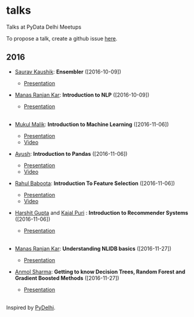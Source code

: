 # talks
Talks at PyData Delhi Meetups

To propose a talk, create a github issue [here](https://github.com/pydatadelhi/talks/issues).
## 2016

* [Saurav Kaushik](https://github.com/sauravkaushik8): **Ensembler** ([2016-10-09])
    * [Presentation](https://drive.google.com/file/d/0ByPBn4rtMQ5HT2toMXdXd1lyLWs/view)

* [Manas Ranjan Kar](https://github.com/manasRK): **Introduction to NLP** ([2016-10-09])
    * [Presentation](https://docs.google.com/presentation/d/11cqRZDD_jSrduiVI9-Z452JKuM6Q-_gw3xwIfMEnrXM/edit#slide=id.p)
    
    <br>
* [Mukul Malik](https://github.com/mukulmalik18): **Introduction to Machine Learning** ([2016-11-06])
    * [Presentation](https://docs.google.com/presentation/d/1zbAjPKd-YYCbis_E8BsTLAXTrHbMPHJnP85w3kRiqLg/edit?usp=sharing)
    * [Video](https://youtu.be/1p0hS43xI-M)

* [Ayush](https://github.com/ayush1997): **Introduction to Pandas** ([2016-11-06])
    * [Presentation](http://slides.com/ayush1997/deck-1/)
    * [Video](https://youtu.be/q2oKrnJst-A)
    
* [Rahul Baboota](https://github.com/RahulBaboota): **Introduction To Feature Selection** ([2016-11-06])
    * [Presentation](http://slides.com/rahulbaboota/introfs)
    * [Video](https://youtu.be/xSlYlBzwfQE)
    
* [Harshit Gupta](https://github.com/Harshitgupta15) and [Kajal Puri](https://github.com/kajalthecoder) : **Introduction to Recommender Systems** ([2016-11-06])
    * [Presentation](https://docs.google.com/presentation/d/1WRqPAKKZLuebFytXxQvYfWNzxQVNn6MhZGTavGIt9Yc/edit?usp=sharing)

   <br>
* [Manas Ranjan Kar](https://github.com/manasRK): **Understanding NLIDB basics** ([2016-11-27])
    * [Presentation](https://docs.google.com/presentation/d/1DZHKUthkjRAVEw6Z3UmwDGk4Qy_cup1b0MtEIwunbc8/edit)

* [Anmol Sharma](https://github.com/Anmol-Sharma): **Getting to know Decision Trees, Random Forest and Gradient Boosted Methods** ([2016-11-27])
    * [Presentation](https://docs.google.com/presentation/d/12j5KZv1QqkxviTd4TRQzIDTq75U6isq8TyFe5Hm2DWo/edit?usp=sharing)
    
   <br>
   
Inspired by [PyDelhi](https://github.com/pydelhi/talks).

